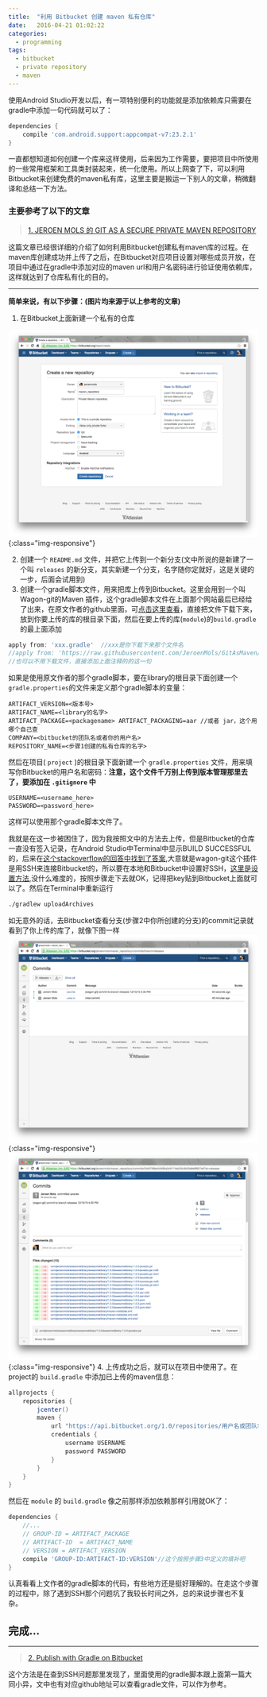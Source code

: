 ```yaml
---
title:  "利用 Bitbucket 创建 maven 私有仓库"
date:   2016-04-21 01:02:22
categories: 
  - programming
tags: 
  - bitbucket
  - private repository
  - maven
---
```


使用Android Studio开发以后，有一项特别便利的功能就是添加依赖库只需要在gradle中添加一句代码就可以了：

```gradle
dependencies {       
    compile 'com.android.support:appcompat-v7:23.2.1'
}
```

一直都想知道如何创建一个库来这样使用，后来因为工作需要，要把项目中所使用的一些常用框架和工具类封装起来，统一化使用。所以上网查了下，可以利用Bitbucket来创建免费的maven私有库，这里主要是搬运一下别人的文章，稍微翻译和总结一下方法。

### 主要参考了以下的文章
> [1. JEROEN MOLS 的 GIT AS A SECURE PRIVATE MAVEN REPOSITORY](http://jeroenmols.com/blog/2016/02/05/wagongit/?utm_source=tuicool&utm_medium=referral)

这篇文章已经很详细的介绍了如何利用Bitbucket创建私有maven库的过程。在maven库创建成功并上传了之后，在Bitbucket对应项目设置对哪些成员开放，在项目中通过在gradle中添加对应的maven url和用户名密码进行验证使用依赖库，这样就达到了仓库私有化的目的。

----

**简单来说，有以下步骤：(图片均来源于以上参考的文章)**
1. 在Bitbucket上面新建一个私有的仓库

![新建一个私有仓库](/assets/images/20160421-1.png){:class="img-responsive"}

2. 创建一个 `README.md` 文件，并把它上传到一个新分支(文中所说的是新建了一个叫 `releases` 的新分支，其实新建一个分支，名字随你定就好，这是关键的一步，后面会试用到)
3. 创建一个gradle脚本文件，用来把库上传到Bitbucket。这里会用到一个叫Wagon-git的Maven 插件，这个gradle脚本文件在上面那个网站最后已经给了出来，在原文作者的github里面，可[点击这里查看](https://github.com/JeroenMols/GitAsMaven)，直接把文件下载下来，放到你要上传的库的根目录下面，然后在要上传的库(`module`)的`build.gradle`的最上面添加

```gradle
apply from: 'xxx.gradle'  //xxx是你下载下来那个文件名
//apply from: 'https://raw.githubusercontent.com/JeroenMols/GitAsMaven/master/publish-bitbucket.gradle'
//也可以不用下载文件，直接添加上面注释的的这一句
```

如果是使用原文作者的那个gradle脚本，要在library的根目录下面创建一个`gradle.properties`的文件来定义那个gradle脚本的变量：

```
ARTIFACT_VERSION=<版本号> 
ARTIFACT_NAME=<library的名字> 
ARTIFACT_PACKAGE=<packagename> ARTIFACT_PACKAGING=aar //或者 jar，这个用哪个自己查 
COMPANY=<bitbucket的团队名或者你的用户名> 
REPOSITORY_NAME=<步骤1创建的私有仓库的名字>
```

然后在项目( `project` )的根目录下面新建一个 `gradle.properties` 文件，用来填写你Bitbucket的用户名和密码：**注意，这个文件千万别上传到版本管理那里去了，要添加在 `.gitignore` 中**

```
USERNAME=<username_here>
PASSWORD=<password_here>
```

这样可以使用那个gradle脚本文件了。

我就是在这一步被困住了，因为我按照文中的方法去上传，但是Bitbucket的仓库一直没有签入记录，在Android Studio中Terminal中显示BUILD SUCCESSFUL的，后来在[这个stackoverflow的回答中找到了答案](http://stackoverflow.com/questions/33812099/how-to-publish-an-android-library-as-a-maven-artifact-on-bitbucket),大意就是wagon-git这个插件是用SSH来连接Bitbucket的，所以要在本地和Bitbucket中设置好SSH，[这里是设置方法](https://confluence.atlassian.com/bitbucket/set-up-ssh-for-git-728138079.html),没什么难度的，按照步骤走下去就OK，记得把key贴到Bitbucket上面就可以了。然后在Terminal中重新运行

```bash
./gradlew uploadArchives
```

如无意外的话，去Bitbucket查看分支(步骤2中你所创建的分支)的commit记录就看到了你上传的库了，就像下图一样
![上传成功](/assets/images/20160421-2.png){:class="img-responsive"}
![上传记录](/assets/images/20160421-3.png){:class="img-responsive"}
4. 上传成功之后，就可以在项目中使用了。在project的 `build.gradle` 中添加已上传的maven信息：

```gradle
allprojects {   
    repositories {
        jcenter()
        maven {
            url "https://api.bitbucket.org/1.0/repositories/用户名或团队名/仓库名/raw/分支名"            
            credentials {
                username USERNAME
                password PASSWORD
            }
        }
    }
}
```

然后在 `module` 的 `build.gradle` 像之前那样添加依赖那样引用就OK了：

```gradle
dependencies {
    //...
    // GROUP-ID = ARTIFACT_PACKAGE
    // ARTIFACT-ID  = ARTIFACT_NAME
    // VERSION = ARTIFACT_VERSION
    compile 'GROUP-ID:ARTIFACT-ID:VERSION'//这个按照步骤3中定义的填补吧
}
```

认真看看上文作者的gradle脚本的代码，有些地方还是挺好理解的。在走这个步骤的过程中，除了遇到SSH那个问题坑了我较长时间之外，总的来说步骤也不复杂。

## 完成...

----

> [2. Publish with Gradle on Bitbucket](https://medium.com/@Mul0w/publish-with-gradle-on-bitbucket-1463236dc460?mc_cid=5e6ec8b400&mc_eid=603dfed976#.widt2f2mx)

这个方法是在查到SSH问题那里发现了，里面使用的gradle脚本跟上面第一篇大同小异，文中也有对应github地址可以查看gradle文件，可以作为参考。

